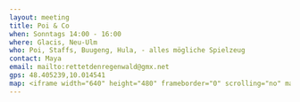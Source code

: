 ```yaml
---
layout: meeting
title: Poi & Co
when: Sonntags 14:00 - 16:00
where: Glacis, Neu-Ulm
who: Poi, Staffs, Buugeng, Hula, - alles mögliche Spielzeug
contact: Maya
email: mailto:rettetdenregenwald@gmx.net
gps: 48.405239,10.014541
map: <iframe width="640" height="480" frameborder="0" scrolling="no" marginheight="0" marginwidth="0" src="http://maps.google.com/maps?q=48.388599,9.996999&amp;num=1&amp;t=h&amp;vpsrc=6&amp;ie=UTF8&amp;ll=48.388128,9.997827&amp;spn=0.005529,0.013937&amp;z=14&amp;output=embed"></iframe><br /><small><a href="http://maps.google.com/maps?q=48.388599,9.996999&amp;num=1&amp;t=h&amp;vpsrc=6&amp;ie=UTF8&amp;ll=48.388128,9.997827&amp;spn=0.005529,0.013937&amp;z=14&amp;source=embed" style="color:#0000FF;text-align:left">Größere Kartenansicht</a></small>
---
```

